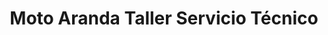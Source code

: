 ---
title: "Moto Aranda Taller Servicio Técnico"
url: /barcelona/moto-aranda-taller-servicio-tecnico/
shop: Motorrad
---